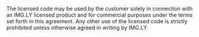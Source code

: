 The licensed code may be used by the customer solely in connection with an IMG.LY licensed product and for commercial purposes under the terms set forth in this agreement. Any other use of the licensed code is strictly prohibited unless otherwise agreed in writing by IMG.LY.
